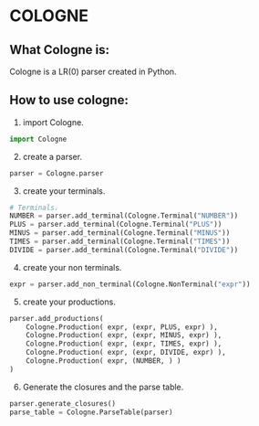 # COLOGNE
## What Cologne is:
Cologne is a LR(0) parser created in Python.

## How to use cologne:
1. import Cologne.
```Python
import Cologne
```

2. create a parser.
```Python
parser = Cologne.parser
```

3. create your terminals.
```python
# Terminals.
NUMBER = parser.add_terminal(Cologne.Terminal("NUMBER"))
PLUS = parser.add_terminal(Cologne.Terminal("PLUS"))
MINUS = parser.add_terminal(Cologne.Terminal("MINUS"))
TIMES = parser.add_terminal(Cologne.Terminal("TIMES"))
DIVIDE = parser.add_terminal(Cologne.Terminal("DIVIDE"))
```

4. create your non terminals.
```Python
expr = parser.add_non_terminal(Cologne.NonTerminal("expr"))
```

5. create your productions.
```Python
parser.add_productions(
	Cologne.Production( expr, (expr, PLUS, expr) ),
	Cologne.Production( expr, (expr, MINUS, expr) ),
	Cologne.Production( expr, (expr, TIMES, expr) ),
	Cologne.Production( expr, (expr, DIVIDE, expr) ),
	Cologne.Production( expr, (NUMBER, ) )
)
```

6. Generate the closures and the parse table.
```Python
parser.generate_closures()
parse_table = Cologne.ParseTable(parser)
```

